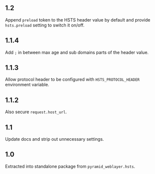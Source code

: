 ## 1.2

Append `preload` token to the HSTS header value by default and provide
`hsts.preload` setting to switch it on/off.

## 1.1.4

Add `;` in between max age and sub domains parts of the header value.

## 1.1.3

Allow protocol header to be configured with `HSTS_PROTOCOL_HEADER` environment
variable.

## 1.1.2

Also secure ``request.host_url``.

## 1.1

Update docs and strip out unnecessary settings.

## 1.0

Extracted into standalone package from `pyramid_weblayer.hsts`.
